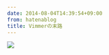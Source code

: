 ```yaml
---
date: 2014-08-04T14:39:54+09:00
from: hatenablog
title: Vimmerの末路
---
```

![](http://i.gyazo.com/c232cadc0d6da33733fb0c467a2fded7.png)

